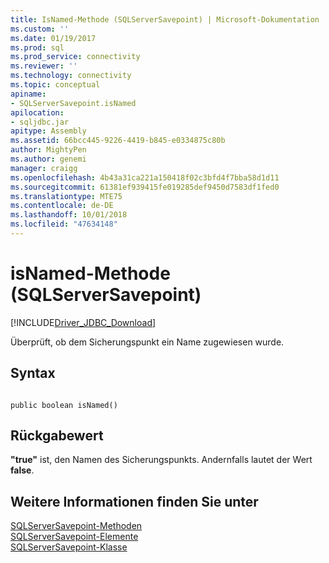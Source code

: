 ```yaml
---
title: IsNamed-Methode (SQLServerSavepoint) | Microsoft-Dokumentation
ms.custom: ''
ms.date: 01/19/2017
ms.prod: sql
ms.prod_service: connectivity
ms.reviewer: ''
ms.technology: connectivity
ms.topic: conceptual
apiname:
- SQLServerSavepoint.isNamed
apilocation:
- sqljdbc.jar
apitype: Assembly
ms.assetid: 66bcc445-9226-4419-b845-e0334875c80b
author: MightyPen
ms.author: genemi
manager: craigg
ms.openlocfilehash: 4b43a31ca221a150418f02c3bfd4f7bba58d1d11
ms.sourcegitcommit: 61381ef939415fe019285def9450d7583df1fed0
ms.translationtype: MTE75
ms.contentlocale: de-DE
ms.lasthandoff: 10/01/2018
ms.locfileid: "47634148"
---
```

# <a name="isnamed-method-sqlserversavepoint"></a>isNamed-Methode (SQLServerSavepoint)
[!INCLUDE[Driver_JDBC_Download](../../../includes/driver_jdbc_download.md)]

  Überprüft, ob dem Sicherungspunkt ein Name zugewiesen wurde.  
  
## <a name="syntax"></a>Syntax  
  
```  
  
public boolean isNamed()  
```  
  
## <a name="return-value"></a>Rückgabewert  
 **"true"** ist, den Namen des Sicherungspunkts. Andernfalls lautet der Wert **false**.  
  
## <a name="see-also"></a>Weitere Informationen finden Sie unter  
 [SQLServerSavepoint-Methoden](../../../connect/jdbc/reference/sqlserversavepoint-methods.md)   
 [SQLServerSavepoint-Elemente](../../../connect/jdbc/reference/sqlserversavepoint-members.md)   
 [SQLServerSavepoint-Klasse](../../../connect/jdbc/reference/sqlserversavepoint-class.md)  
  
  
